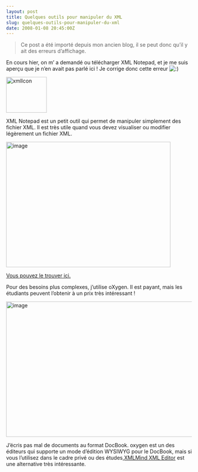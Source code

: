 ```yaml
---
layout: post
title: Quelques outils pour manipuler du XML
slug: quelques-outils-pour-manipuler-du-xml
date: 2008-01-08 20:45:00Z
---
```


<blockquote>   <p>Ce post a été importé depuis mon ancien blog, il se peut donc qu’il y ait des erreurs d’affichage.</p> </blockquote>  <p>En cours hier, on m’ a demandé ou télécharger XML Notepad, et je me suis aperçu que je n’en avait pas parlé ici ! Je corrige donc cette erreur <img alt=":)" src="http://www.maneu.fr/wp-includes/images/smilies/icon_smile.gif" /></p>  <p><a href="http://www.maneu.fr/wp-content/uploads/2008/01/xmlicon.png"><img border="0" alt="xmlIcon" src="http://www.maneu.fr/wp-content/uploads/2008/01/xmlicon-thumb.png" width="110" height="97" /></a></p>  <p>XML Notepad est un petit outil qui permet de manipuler simplement des fichier XML. Il est très utile quand vous devez visualiser ou modifier légèrement un fichier XML.</p>  <p><a href="http://www.maneu.fr/wp-content/uploads/2008/01/image3.png"><img border="0" alt="image" src="http://www.maneu.fr/wp-content/uploads/2008/01/image-thumb3.png" width="446" height="340" /></a></p>  <p><a href="http://www.microsoft.com/downloads/details.aspx?familyid=72d6aa49-787d-4118-ba5f-4f30fe913628">Vous pouvez le trouver ici.</a></p>  <p>Pour des besoins plus complexes, j’utilise oXygen. Il est payant, mais les étudiants peuvent l’obtenir à un prix très intéressant !</p>  <p><a href="http://www.maneu.fr/wp-content/uploads/2008/01/image4.png"><img border="0" alt="image" src="http://www.maneu.fr/wp-content/uploads/2008/01/image-thumb4.png" width="573" height="367" /></a></p>  <p>J’écris pas mal de documents au format DocBook. oxygen est un des éditeurs qui supporte un mode d’édition WYSIWYG pour le DocBook, mais si vous l’utilisez dans le cadre privé ou des études,<a href="http://www.xmlmind.com/xmleditor/">XMLMind XML Editor</a> est une alternative très intéressante.</p>
